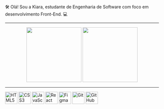  🛠️ Olá! Sou a Kiara, estudante de Engenharia de Software com foco em desenvolvimento Front-End. 💻

---

<div align="center">
  <img height="180em" src="https://github-readme-stats.vercel.app/api?username=kiaraengineer-dev&show_icons=true&count_private=true&title=kiaraengineer-dev&title_color=9B59B6&text_color=E91E63&icon_color=9B59B6&bg_color=000000&border_color=222222" />
  <img height="180em" src="https://github-readme-stats.vercel.app/api/top-langs/?username=kiaraengineer-dev&layout=compact&text_color=E91E63&title_color=9B59B6&icon_color=9B59B6&bg_color=000000&border_color=222222" />
</div>


---


<p align="left">
  <img src="https://cdn.jsdelivr.net/gh/devicons/devicon/icons/html5/html5-original.svg" height="40" alt="HTML5" />
  <img src="https://cdn.jsdelivr.net/gh/devicons/devicon/icons/css3/css3-original.svg" height="40" alt="CSS3" />
  <img src="https://cdn.jsdelivr.net/gh/devicons/devicon/icons/javascript/javascript-original.svg" height="40" alt="JavaScript" />
  <img src="https://cdn.jsdelivr.net/gh/devicons/devicon/icons/react/react-original.svg" height="40" alt="React" />
  <img src="https://cdn.jsdelivr.net/gh/devicons/devicon/icons/figma/figma-original.svg" height="40" alt="Figma" />
  <img src="https://cdn.jsdelivr.net/gh/devicons/devicon/icons/git/git-original.svg" height="40" alt="Git" />
  <img src="https://raw.githubusercontent.com/danielcranney/readme-generator/main/public/icons/socials/github-dark.svg" height="40" alt="GitHub" />
</p>



          








